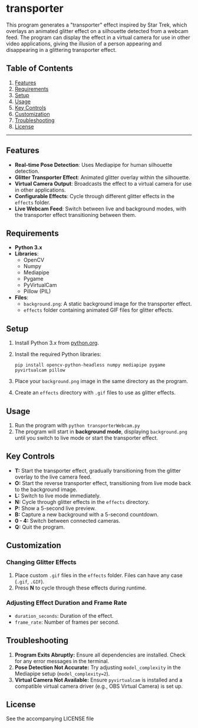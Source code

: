# transporter

This program generates a "transporter" effect inspired by Star Trek, which overlays an animated glitter effect on a silhouette detected from a webcam feed. The program can display the effect in a virtual camera for use in other video applications, giving the illusion of a person appearing and disappearing in a glittering transporter effect.

## Table of Contents

1. [Features](#features)
2. [Requirements](#requirements)
3. [Setup](#setup)
4. [Usage](#usage)
5. [Key Controls](#key-controls)
6. [Customization](#customization)
7. [Troubleshooting](#troubleshooting)
8. [License](#license)

---

## Features

- **Real-time Pose Detection**: Uses Mediapipe for human silhouette detection.
- **Glitter Transporter Effect**: Animated glitter overlay within the silhouette.
- **Virtual Camera Output**: Broadcasts the effect to a virtual camera for use in other applications.
- **Configurable Effects**: Cycle through different glitter effects in the `effects` folder.
- **Live Webcam Feed**: Switch between live and background modes, with the transporter effect transitioning between them.

## Requirements

- **Python 3.x**
- **Libraries**:
  - OpenCV
  - Numpy
  - Mediapipe
  - Pygame
  - PyVirtualCam
  - Pillow (PIL)
- **Files**:
  - `background.png`: A static background image for the transporter effect.
  - `effects` folder containing animated GIF files for glitter effects.

## Setup

1. Install Python 3.x from [python.org](https://www.python.org/downloads/).
2. Install the required Python libraries:

   ```pip install opencv-python-headless numpy mediapipe pygame pyvirtualcam pillow```
   
3. Place your `background.png` image in the same directory as the program.
4. Create an `effects` directory with `.gif` files to use as glitter effects.

## Usage

1. Run the program with 
   ```python transporterWebcam.py```
2. The program will start in **background mode**, displaying `background.png` until you switch to live mode or start the transporter effect.

## Key Controls
* **T:** Start the transporter effect, gradually transitioning from the glitter overlay to the live camera feed.
* **O:** Start the reverse transporter effect, transitioning from live mode back to the background image.
* **L:** Switch to live mode immediately.
* **N:** Cycle through glitter effects in the `effects` directory.
* **P:** Show a 5-second live preview.
* **B:** Capture a new background with a 5-second countdown.
* **0 - 4:** Switch between connected cameras.
* **Q:** Quit the program.

## Customization
### Changing Glitter Effects
1. Place custom `.gif` files in the `effects` folder. Files can have any case (`.gif`, `.GIF`).
2. Press **N** to cycle through these effects during runtime.

### Adjusting Effect Duration and Frame Rate
* `duration_seconds`: Duration of the effect.
* `frame_rate`: Number of frames per second.

## Troubleshooting
1. **Program Exits Abruptly:** Ensure all dependencies are installed. Check for any error messages in the terminal.
2. **Pose Detection Not Accurate:** Try adjusting `model_complexity` in the Mediapipe setup (`model_complexity=2`).
3. **Virtual Camera Not Available:** Ensure `pyvirtualcam` is installed and a compatible virtual camera driver (e.g., OBS Virtual Camera) is set up.

## License 
See the accompanying LICENSE file
